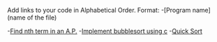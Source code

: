 Add links to your code in Alphabetical Order.
Format:
-[Program name](name of the file)

-[Find nth term in an A.P.](AP.c)
-[Implement bubblesort using c](bubblesort.c)
-[Quick Sort](Quick_Sort.c)

